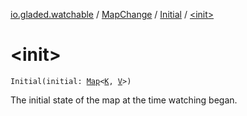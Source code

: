 [io.gladed.watchable](../../index.md) / [MapChange](../index.md) / [Initial](index.md) / [&lt;init&gt;](./-init-.md)

# &lt;init&gt;

`Initial(initial: `[`Map`](https://kotlinlang.org/api/latest/jvm/stdlib/kotlin.collections/-map/index.html)`<`[`K`](index.md#K)`, `[`V`](index.md#V)`>)`

The initial state of the map at the time watching began.

